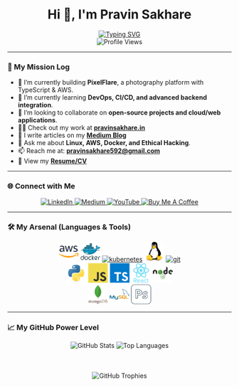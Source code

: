 
<h1 align="center">Hi 👋, I'm Pravin Sakhare</h1>

<div align="center">
  <a href="https://git.io/typing-svg">
    <img src="https://readme-typing-svg.demolab.com?font=Fira+Code&weight=600&size=25&pause=1000&color=BD93F9&center=true&vCenter=true&width=435&lines=Full+Stack+Developer;White+Hat+Hacker;Creative+Content+Editor;State-Level+Chess+Player" alt="Typing SVG" />
  </a>
</div>

<div align="center">
  <img src="https://komarev.com/ghpvc/?username=gzzmonk&label=NINJA%20VISITORS&style=for-the-badge&color=ff69b4" alt="Profile Views"/>
</div>

---

### 🌟 My Mission Log

- 🔭 I’m currently building **PixelFlare**, a photography platform with TypeScript & AWS.
- 🌱 I’m currently learning **DevOps, CI/CD, and advanced backend integration**.
- 👯 I’m looking to collaborate on **open-source projects and cloud/web applications**.
- 👨‍💻 Check out my work at **[pravinsakhare.in](https://www.pravinsakhare.in)**
- 📝 I write articles on my **[Medium Blog](https://medium.com/@dtoxsky)**
- 💬 Ask me about **Linux, AWS, Docker, and Ethical Hacking**.
- 📫 Reach me at: **pravinsakhare592@gmail.com**
- 📄 View my **[Resume/CV](https://drive.google.com/file/d/1JtFlqV0dfR8Wy5fqi76aM8gJzdIieO10/view?usp=sharing)**

---

### 🌐 Connect with Me

<p align="center">
  <a href="https://linkedin.com/in/pravinsakhare" target="_blank">
    <img src="https://img.shields.io/badge/LinkedIn-0077B5?style=for-the-badge&logo=linkedin&logoColor=white" alt="LinkedIn"/>
  </a>
  <a href="https://medium.com/@dtoxsky" target="_blank">
    <img src="https://img.shields.io/badge/Medium-12100E?style=for-the-badge&logo=medium&logoColor=white" alt="Medium"/>
  </a>
  <a href="https://www.youtube.com/channel/your_channel_id" target="_blank">
    <img src="https://img.shields.io/badge/YouTube-FF0000?style=for-the-badge&logo=youtube&logoColor=white" alt="YouTube"/>
  </a>
  <a href="https://www.buymeacoffee.com/pravin" target="_blank">
    <img src="https://img.shields.io/badge/Buy_Me_A_Coffee-FFDD00?style=for-the-badge&logo=buy-me-a-coffee&logoColor=black" alt="Buy Me A Coffee"/>
  </a>
</p>

---

### 🛠️ My Arsenal (Languages & Tools)

<p align="center">
  <a href="https://aws.amazon.com" target="_blank"><img src="https://raw.githubusercontent.com/devicons/devicon/master/icons/amazonwebservices/amazonwebservices-original-wordmark.svg" alt="aws" width="45" height="45"/></a>
  <a href="https://www.docker.com/" target="_blank"><img src="https://raw.githubusercontent.com/devicons/devicon/master/icons/docker/docker-original-wordmark.svg" alt="docker" width="45" height="45"/></a>
  <a href="https://kubernetes.io" target="_blank"><img src="https://www.vectorlogo.zone/logos/kubernetes/kubernetes-icon.svg" alt="kubernetes" width="45" height="45"/></a>
  <a href="https://www.linux.org/" target="_blank"><img src="https://raw.githubusercontent.com/devicons/devicon/master/icons/linux/linux-original.svg" alt="linux" width="45" height="45"/></a>
  <a href="https://git-scm.com/" target="_blank"><img src="https://www.vectorlogo.zone/logos/git-scm/git-scm-icon.svg" alt="git" width="45" height="45"/></a>
  <br>
  <a href="https://www.python.org" target="_blank"><img src="https://raw.githubusercontent.com/devicons/devicon/master/icons/python/python-original.svg" alt="python" width="45" height="45"/></a>
  <a href="https://developer.mozilla.org/en-US/docs/Web/JavaScript" target="_blank"><img src="https://raw.githubusercontent.com/devicons/devicon/master/icons/javascript/javascript-original.svg" alt="javascript" width="45" height="45"/></a>
  <a href="https://www.typescriptlang.org/" target="_blank"><img src="https://raw.githubusercontent.com/devicons/devicon/master/icons/typescript/typescript-original.svg" alt="typescript" width="45" height="45"/></a>
  <a href="https://reactjs.org/" target="_blank"><img src="https://raw.githubusercontent.com/devicons/devicon/master/icons/react/react-original-wordmark.svg" alt="react" width="45" height="45"/></a>
  <a href="https://nodejs.org" target="_blank"><img src="https://raw.githubusercontent.com/devicons/devicon/master/icons/nodejs/nodejs-original-wordmark.svg" alt="nodejs" width="45" height="45"/></a>
  <br>
  <a href="https://www.mongodb.com/" target="_blank"><img src="https://raw.githubusercontent.com/devicons/devicon/master/icons/mongodb/mongodb-original-wordmark.svg" alt="mongodb" width="45" height="45"/></a>
  <a href="https://www.mysql.com/" target="_blank"><img src="https://raw.githubusercontent.com/devicons/devicon/master/icons/mysql/mysql-original-wordmark.svg" alt="mysql" width="45" height="45"/></a>
  <a href="https://www.photoshop.com/en" target="_blank"><img src="https://raw.githubusercontent.com/devicons/devicon/master/icons/photoshop/photoshop-line.svg" alt="photoshop" width="45" height="45"/></a>
</p>

---

### 📈 My GitHub Power Level

<div align="center">
  <img src="https://github-readme-stats.vercel.app/api?username=gzzmonk&show_icons=true&theme=tokyonight&hide_border=true&include_all_commits=true&count_private=true" alt="GitHub Stats" />
  <img src="https://github-readme-stats.vercel.app/api/top-langs/?username=gzzmonk&layout=compact&theme=tokyonight&hide_border=true&include_all_commits=true&count_private=true&langs_count=8" alt="Top Languages" />
</div>
<br>
<div align="center">
  <br><br>
  <img src="https://github-profile-trophy.vercel.app/?username=gzzmonk&theme=tokyonight&no-frame=true&no-bg=true&margin-w=4" alt="GitHub Trophies" />
</div>

